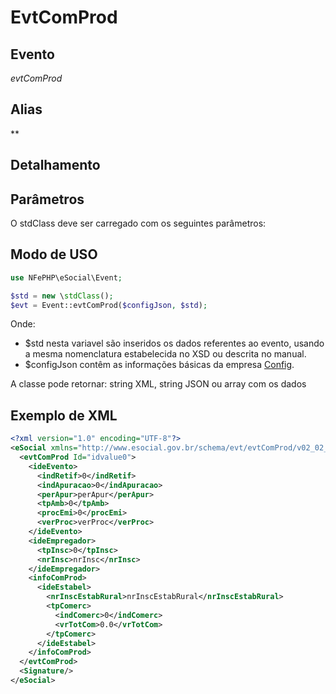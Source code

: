 # EvtComProd

## Evento
 *evtComProd*

## Alias
 **


## Detalhamento



## Parâmetros
O stdClass deve ser carregado com os seguintes parâmetros:



## Modo de USO

```php
use NFePHP\eSocial\Event;

$std = new \stdClass();
$evt = Event::evtComProd($configJson, $std);
```

Onde:
- $std nesta variavel são inseridos os dados referentes ao evento, usando a mesma nomenclatura estabelecida no XSD ou descrita no manual.
- $configJson contêm as informações básicas da empresa [Config](Config.md).

A classe pode retornar: string XML, string JSON ou array com os dados


## Exemplo de XML

```xml
<?xml version="1.0" encoding="UTF-8"?>
<eSocial xmlns="http://www.esocial.gov.br/schema/evt/evtComProd/v02_02_01" xmlns:xsi="http://www.w3.org/2001/XMLSchema-instance" xsi:schemaLocation="http://www.esocial.gov.br/schema/evt/evtComProd/v02_02_01 ../schemes/evtComProd.xsd ">
  <evtComProd Id="idvalue0">
    <ideEvento>
      <indRetif>0</indRetif>
      <indApuracao>0</indApuracao>
      <perApur>perApur</perApur>
      <tpAmb>0</tpAmb>
      <procEmi>0</procEmi>
      <verProc>verProc</verProc>
    </ideEvento>
    <ideEmpregador>
      <tpInsc>0</tpInsc>
      <nrInsc>nrInsc</nrInsc>
    </ideEmpregador>
    <infoComProd>
      <ideEstabel>
        <nrInscEstabRural>nrInscEstabRural</nrInscEstabRural>
        <tpComerc>
          <indComerc>0</indComerc>
          <vrTotCom>0.0</vrTotCom>
        </tpComerc>
      </ideEstabel>
    </infoComProd>
  </evtComProd>
  <Signature/>
</eSocial>

```
